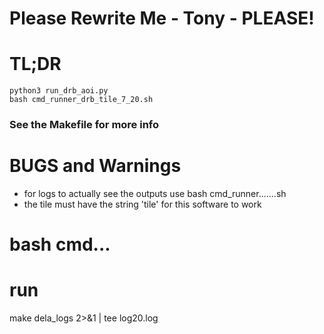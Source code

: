 # Please Rewrite Me - Tony - PLEASE!

# TL;DR

```
python3 run_drb_aoi.py
bash cmd_runner_drb_tile_7_20.sh

```

### See the Makefile for more info

# BUGS and Warnings

 - for logs to actually see the outputs use bash cmd_runner.......sh
 - the tile must have the string 'tile' for this software to work

# bash cmd...

# run

make dela_logs 2>&1 | tee log20.log
